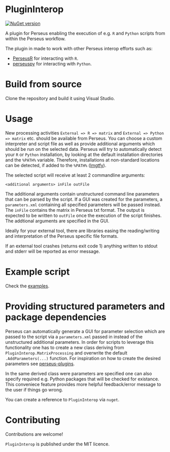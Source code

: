 # PluginInterop

[![NuGet version](https://badge.fury.io/nu/PluginInterop.svg)](https://www.nuget.org/packages/PluginInterop)

A plugin for Perseus enabling the execution of e.g. `R` and `Python`
scripts from within the Perseus workflow.

The plugin in made to work with other Perseus interop efforts such as:

 * [PerseusR](https://www.github.com/jdrudolph/PerseusR) for interacting with `R`.
 * [perseuspy](https://www.github.com/jdrudolph/perseuspy) for interacting with `Python`.

# Build from source

Clone the repository and build it using Visual Studio.

# Usage

New processing activities `External => R => matrix` and `External => Python => matrix` etc. should be
available from Perseus. You can choose a custom interpreter and script file as well as provide additional arguments
which should be run on the selected data. Perseus will try to automatically detect
your `R` or `Python` installation, by looking at the default installation
directories and the `%PATH%` variable. Therefore, installations at non-standard locations
can be detected, if added to the `%PATH%` ([lmgtfy](http://lmgtfy.com/?q=windows+add+program+to+path)).

The selected script will receive at least 2 commandline arguments:
```
<additional arguments> inFile outFile
```
The additional arguments contain unstructured command line parameters
that can be parsed by the script. If a GUI was created for the parameters,
a `parameters.xml` containing all specified parameters will be passed
instead. The `inFile` contains
the matrix in Perseus txt format. The output is expected to be written
to `outFile` once the execution of the script finishes. The addtional arguments
are specified in the GUI.

Ideally for your external tool, there are libraries easing the reading/writing
and interpretation of the Perseus specific file formats.

If an external tool crashes (returns exit code 1) anything written to stdout
and stderr will be reported as error message.

# Example script

Check the [examples](examples/).

# Providing structured parameters and package dependencies

Perseus can automatically generate a GUI for parameter selection which are
passed to the script via a `parameters.xml` passed in instead of the
unstructured additional parameters.
In order for scripts to leverage this functionality one
has to create a new class deriving from `PluginInterop.MatrixProcessing`
and overwrite the default `.AddParameters(...)` function. For inspiration
on how to create the desired parameters see 
[perseus-plugins](https://www.github.com/jurgencox/perseus-plugins).

In the same derived class were parameters are specified one can
also specify required e.g. Python packages that will be checked
for existance. This conveniece feature provides more helpful
feedback/error message to the user if things go wrong.

You can create a reference to `PluginInterop` via `nuget`.

# Contributing

Contributions are welcome!

`PluginInterop` is published under the MIT licence.
